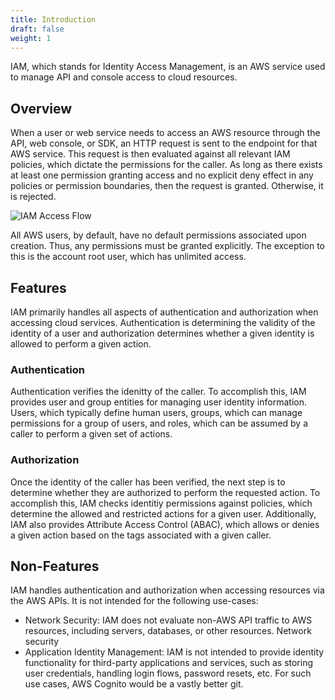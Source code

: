 ```yaml
---
title: Introduction
draft: false
weight: 1
---
```


IAM, which stands for Identity Access Management, is an AWS service used to manage API and console access to cloud resources.

## Overview

When a user or web service needs to access an AWS resource through the API, web console, or SDK, an HTTP request is sent to the endpoint for that AWS service. This request is then evaluated against all relevant IAM policies, which dictate the permissions for the caller. As long as there exists at least one permission granting access and no explicit deny effect in any policies or permission boundaries, then the request is granted. Otherwise, it is rejected.

![IAM Access Flow](/images/iam/iam_flow.png)

All AWS users, by default, have no default permissions associated upon creation. Thus, any permissions must be granted explicitly. The exception to this is the account root user, which has unlimited access.

## Features

IAM primarily handles all aspects of authentication and authorization when accessing cloud services. Authentication is determining the validity of the identity of a user and authorization determines whether a given identity is allowed to perform a given action.

### Authentication

Authentication verifies the idenitty of the caller. To accomplish this, IAM provides user and group entities for managing user identity information. Users, which typically define human users, groups, which can manage permissions for a group of users, and roles, which can be assumed by a caller to perform a given set of actions.

### Authorization

Once the identity of the caller has been verified, the next step is to determine whether they are authorized to perform the requested action. To accomplish this, IAM checks identitiy permissions against policies, which determine the allowed and restricted actions for a given user. Additionally, IAM also provides Attribute Access Control (ABAC), which allows or denies a given action based on the tags associated with a given caller.

## Non-Features

IAM handles authentication and authorization when accessing resources via the AWS APIs. It is not intended for the following use-cases:

- Network Security: IAM does not evaluate non-AWS API traffic to AWS resources, including servers, databases, or other resources. Network security 
- Application Identity Management: IAM is not intended to provide identity functionality for third-party applications and services, such as storing user credentials, handling login flows, password resets, etc. For such use cases, AWS Cognito would be a vastly better git.
